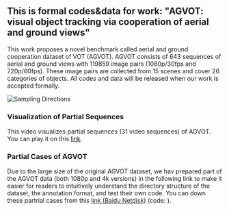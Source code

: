 ## This is formal codes&data for work: "AGVOT: visual object tracking via cooperation of aerial and ground views"

This work proposes a novel benchmark called aerial and ground cooperation dataset of VOT (AGVOT). AGVOT consists of 643 sequences of aerial and ground views with 119859 image pairs (1080p/30fps and 720p/60fps). These image pairs are collected from 15 scenes and cover 26 categories of objects. All codes and data will be released when our work is accepted formally.


![Sampling Directions](https://i-blog.csdnimg.cn/direct/f1321007f4f3405490fc118e22886f4e.png#pic_center)

### Visualization of Partial Sequences
This video visualizes partial sequences (31 video sequences) of AGVOT. You can play it on this [link](https://www.bilibili.com/video/BV1gpw1ekEMx/?vd_source=c48289e4d0b5d554d90e058fce4c4388).

### Partial Cases of AGVOT
Due to the large size of the original AGVOT dataset, we hav prepared part of the AGVOT data (both 1080p and 4k versions) in the following link to make it easier for readers to intuitively understand the directory structure of the dataset, the annotation format, and test their own code. You can down these partrial cases from this [link (Baidu Netdisk)](https://pan.baidu.com/s/1gWPjd_5FGqAqT1g9lX4zIA) (code: ).
